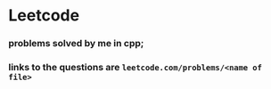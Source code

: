 # Leetcode

### problems solved by me in cpp;
### links to the questions are `leetcode.com/problems/<name of file>`
